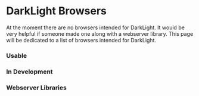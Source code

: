 # DarkLight Browsers

At the moment there are no browsers intended for DarkLight. It would be very helpful if someone made one along with a
webserver library. This page will be dedicated to a list of browsers intended for DarkLight.

### Usable

### In Development

### Webserver Libraries
